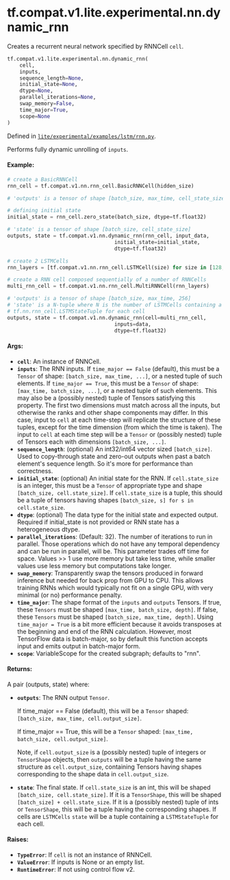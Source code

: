 <div itemscope itemtype="http://developers.google.com/ReferenceObject">
<meta itemprop="name" content="tf.compat.v1.lite.experimental.nn.dynamic_rnn" />
<meta itemprop="path" content="Stable" />
</div>

# tf.compat.v1.lite.experimental.nn.dynamic_rnn

Creates a recurrent neural network specified by RNNCell `cell`.

``` python
tf.compat.v1.lite.experimental.nn.dynamic_rnn(
    cell,
    inputs,
    sequence_length=None,
    initial_state=None,
    dtype=None,
    parallel_iterations=None,
    swap_memory=False,
    time_major=True,
    scope=None
)
```



Defined in [`lite/experimental/examples/lstm/rnn.py`](/code/stable/tensorflow/lite/experimental/examples/lstm/rnn.py).

<!-- Placeholder for "Used in" -->

Performs fully dynamic unrolling of `inputs`.

#### Example:



```python
# create a BasicRNNCell
rnn_cell = tf.compat.v1.nn.rnn_cell.BasicRNNCell(hidden_size)

# 'outputs' is a tensor of shape [batch_size, max_time, cell_state_size]

# defining initial state
initial_state = rnn_cell.zero_state(batch_size, dtype=tf.float32)

# 'state' is a tensor of shape [batch_size, cell_state_size]
outputs, state = tf.compat.v1.nn.dynamic_rnn(rnn_cell, input_data,
                                   initial_state=initial_state,
                                   dtype=tf.float32)
```

```python
# create 2 LSTMCells
rnn_layers = [tf.compat.v1.nn.rnn_cell.LSTMCell(size) for size in [128, 256]]

# create a RNN cell composed sequentially of a number of RNNCells
multi_rnn_cell = tf.compat.v1.nn.rnn_cell.MultiRNNCell(rnn_layers)

# 'outputs' is a tensor of shape [batch_size, max_time, 256]
# 'state' is a N-tuple where N is the number of LSTMCells containing a
# tf.nn.rnn_cell.LSTMStateTuple for each cell
outputs, state = tf.compat.v1.nn.dynamic_rnn(cell=multi_rnn_cell,
                                   inputs=data,
                                   dtype=tf.float32)
```


#### Args:


* <b>`cell`</b>: An instance of RNNCell.
* <b>`inputs`</b>: The RNN inputs.
  If `time_major == False` (default), this must be a `Tensor` of shape:
    `[batch_size, max_time, ...]`, or a nested tuple of such elements.
  If `time_major == True`, this must be a `Tensor` of shape: `[max_time,
    batch_size, ...]`, or a nested tuple of such elements. This may also be
    a (possibly nested) tuple of Tensors satisfying this property.  The
    first two dimensions must match across all the inputs, but otherwise the
    ranks and other shape components may differ. In this case, input to
    `cell` at each time-step will replicate the structure of these tuples,
    except for the time dimension (from which the time is taken). The input
    to `cell` at each time step will be a `Tensor` or (possibly nested)
    tuple of Tensors each with dimensions `[batch_size, ...]`.
* <b>`sequence_length`</b>: (optional) An int32/int64 vector sized `[batch_size]`. Used
  to copy-through state and zero-out outputs when past a batch element's
  sequence length.  So it's more for performance than correctness.
* <b>`initial_state`</b>: (optional) An initial state for the RNN. If `cell.state_size`
  is an integer, this must be a `Tensor` of appropriate type and shape
  `[batch_size, cell.state_size]`. If `cell.state_size` is a tuple, this
  should be a tuple of tensors having shapes `[batch_size, s] for s in
  cell.state_size`.
* <b>`dtype`</b>: (optional) The data type for the initial state and expected output.
  Required if initial_state is not provided or RNN state has a heterogeneous
  dtype.
* <b>`parallel_iterations`</b>: (Default: 32).  The number of iterations to run in
  parallel.  Those operations which do not have any temporal dependency and
  can be run in parallel, will be.  This parameter trades off time for
  space.  Values >> 1 use more memory but take less time, while smaller
  values use less memory but computations take longer.
* <b>`swap_memory`</b>: Transparently swap the tensors produced in forward inference
  but needed for back prop from GPU to CPU.  This allows training RNNs which
  would typically not fit on a single GPU, with very minimal (or no)
  performance penalty.
* <b>`time_major`</b>: The shape format of the `inputs` and `outputs` Tensors. If true,
  these `Tensors` must be shaped `[max_time, batch_size, depth]`. If false,
  these `Tensors` must be shaped `[batch_size, max_time, depth]`. Using
  `time_major = True` is a bit more efficient because it avoids transposes
  at the beginning and end of the RNN calculation.  However, most TensorFlow
  data is batch-major, so by default this function accepts input and emits
  output in batch-major form.
* <b>`scope`</b>: VariableScope for the created subgraph; defaults to "rnn".


#### Returns:

A pair (outputs, state) where:


* <b>`outputs`</b>: The RNN output `Tensor`.

  If time_major == False (default), this will be a `Tensor` shaped:
    `[batch_size, max_time, cell.output_size]`.

  If time_major == True, this will be a `Tensor` shaped:
    `[max_time, batch_size, cell.output_size]`.

  Note, if `cell.output_size` is a (possibly nested) tuple of integers
  or `TensorShape` objects, then `outputs` will be a tuple having the
  same structure as `cell.output_size`, containing Tensors having shapes
  corresponding to the shape data in `cell.output_size`.

* <b>`state`</b>: The final state.  If `cell.state_size` is an int, this
  will be shaped `[batch_size, cell.state_size]`.  If it is a
  `TensorShape`, this will be shaped `[batch_size] + cell.state_size`.
  If it is a (possibly nested) tuple of ints or `TensorShape`, this will
  be a tuple having the corresponding shapes. If cells are `LSTMCells`
  `state` will be a tuple containing a `LSTMStateTuple` for each cell.


#### Raises:


* <b>`TypeError`</b>: If `cell` is not an instance of RNNCell.
* <b>`ValueError`</b>: If inputs is None or an empty list.
* <b>`RuntimeError`</b>: If not using control flow v2.